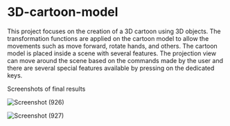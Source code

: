 # 3D-cartoon-model

This project focuses on the creation of a 3D cartoon using 3D objects. The transformation functions are applied on the cartoon model to allow the movements such as move forward, rotate hands, and others. 
The cartoon model is placed inside a scene with several features. The projection view can move around the scene based on the commands made by the user and there are several special features available by pressing on the dedicated keys.

Screenshots of final results

![Screenshot (926)](https://github.com/Laikaichian22/3D-cartoon-model/assets/147313197/4602de70-5728-409a-b3c4-c4c660ced469)

![Screenshot (927)](https://github.com/Laikaichian22/3D-cartoon-model/assets/147313197/33db73dd-9caa-4e1d-b8a7-66a7e0a3bdb1)
